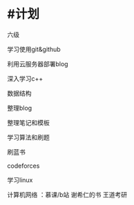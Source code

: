 # #计划

六级



学习使用git&github

利用云服务器部署blog

深入学习c++

数据结构



整理blog

整理笔记和模板

学习算法和刷题

刷蓝书

codeforces



学习linux

计算机网络 ：慕课/b站  谢希仁的书 王道考研